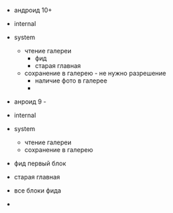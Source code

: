 + андроид 10+
+ internal
+ system
	+ чтение галереи 
		+ фид
		+ старая главная
	+  сохранение в галерею - не нужно разрешение
		+ наличие фото в галерее
		+ 

+ анроид 9 -
+ internal
+ system
	+ чтение галереи
	+  сохранение в галерею
+ фид первый блок
+ старая главная
+ все блоки фида
+ 